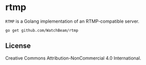 # rtmp

`RTMP` is a Golang implementation of an RTMP-compatible server.

```
go get github.com/WatchBeam/rtmp
```

## License

Creative Commons Attribution-NonCommercial 4.0 International.
